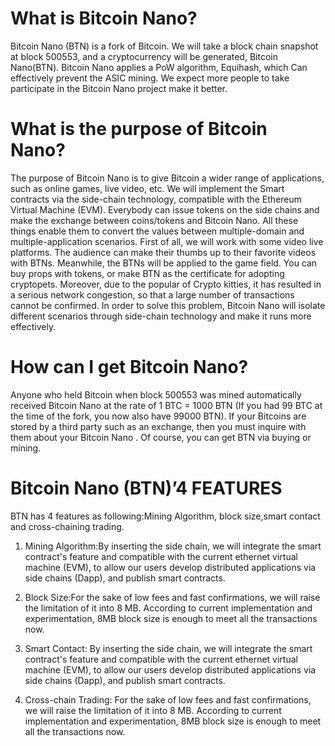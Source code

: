 
What is Bitcoin Nano?
============================
Bitcoin Nano (BTN) is a fork of Bitcoin. We will take a block chain snapshot at block 500553, and a cryptocurrency will be generated, Bitcoin Nano(BTN). Bitcoin Nano applies a PoW algorithm, Equihash, which Can effectively prevent the ASIC mining. We expect more people to take participate in the Bitcoin Nano project make it better.


What is the purpose of Bitcoin Nano?
=======================================
The purpose of Bitcoin Nano is to give Bitcoin a wider range of applications, such as online games, live video, etc. We will implement the Smart contracts via the side-chain technology, compatible with the Ethereum Virtual Machine (EVM). Everybody can issue tokens on the side chains and make the exchange between coins/tokens and Bitcoin Nano. All these things enable them to convert the values between multiple-domain and multiple-application scenarios. 
First of all, we will work with some video live platforms. The audience can make their thumbs up to their favorite videos with BTNs. Meanwhile, the BTNs will be applied to the game field. You can buy props with tokens, or make BTN as the certificate for adopting cryptopets. Moreover, due to the popular of Crypto kitties, it has resulted in a serious network congestion, so that a large number of transactions cannot be confirmed. In order to solve this problem, Bitcoin Nano will isolate different scenarios through side-chain technology and make it runs more effectively.


How can I get Bitcoin Nano?
===============================
Anyone who held Bitcoin when block 500553 was mined automatically received Bitcoin Nano at the rate of 1 BTC = 1000 BTN (If you had 99 BTC at the time of the fork, you now also have 99000 BTN). If your Bitcoins are stored by a third party such as an exchange, then you must inquire with them about your Bitcoin Nano . Of course, you can get BTN via buying or mining.



Bitcoin Nano (BTN)’4 FEATURES
=====================================
BTN has 4 features as following:Mining Algorithm, block size,smart contact and cross-chaining trading.

  1. Mining Algorithm:By inserting the side chain, we will integrate the smart contract's feature and compatible with the current ethernet virtual machine (EVM), to allow our users develop distributed applications via side chains (Dapp), and publish smart contracts.
  
  2. Block Size:For the sake of low fees and fast confirmations, we will raise the limitation of it into 8 MB. According to current implementation and experimentation, 8MB block size is enough to meet all the transactions now.
  
  3. Smart Contact: By inserting the side chain, we will integrate the smart contract's feature and compatible with the current ethernet virtual machine (EVM), to allow our users develop distributed applications via side chains (Dapp), and publish smart contracts.
  
  4. Cross-chain Trading: For the sake of low fees and fast confirmations, we will raise the limitation of it into 8 MB. According to current implementation and experimentation, 8MB block size is enough to meet all the transactions now.





